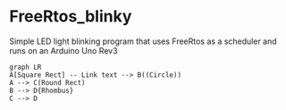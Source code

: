 # FreeRtos_blinky
Simple LED light blinking program that uses FreeRtos as a scheduler and runs on an Arduino Uno Rev3

```mermaid
graph LR
A[Square Rect] -- Link text --> B((Circle))
A --> C(Round Rect)
B --> D{Rhombus}
C --> D
```
